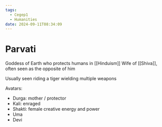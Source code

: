 ```yaml
---
tags:
  - Cegep1
  - Humanities
date: 2024-09-11T08:34:09
---
```


# Parvati

Goddess of Earth who protects humans in [[Hinduism]]
Wife of [[Shiva]], often seen as the opposite of him

Usually seen riding a tiger wielding multiple weapons

Avatars:

- Durga: mother / protector
- Kali: enraged
- Shakti: female creative energy and power
- Uma
- Devi